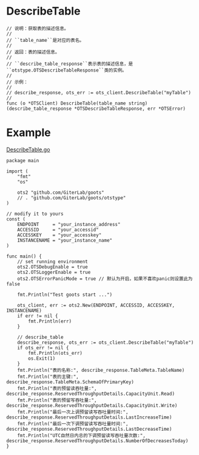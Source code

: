 DescribeTable
=========
	
	// 说明：获取表的描述信息。
	//
	// ``table_name``是对应的表名。
	//
	// 返回：表的描述信息。
	//
	// ``describe_table_response``表示表的描述信息，是``otstype.OTSDescribeTableResponse``类的实例。
	//
	// 示例：
	//
	// describe_response, ots_err := ots_client.DescribeTable("myTable")
	//
	func (o *OTSClient) DescribeTable(table_name string) (describe_table_response *OTSDescribeTableResponse, err *OTSError)

Example
=======
[DescribeTable.go](https://github.com/GiterLab/goots/blob/master/example/5-DescribeTable.go)

	package main
	
	import (
		"fmt"
		"os"
	
		ots2 "github.com/GiterLab/goots"
		// . "github.com/GiterLab/goots/otstype"
	)
	
	// modify it to yours
	const (
		ENDPOINT     = "your_instance_address"
		ACCESSID     = "your_accessid"
		ACCESSKEY    = "your_accesskey"
		INSTANCENAME = "your_instance_name"
	)
	
	func main() {
		// set running environment
		ots2.OTSDebugEnable = true
		ots2.OTSLoggerEnable = true
		ots2.OTSErrorPanicMode = true // 默认为开启，如果不喜欢panic则设置此为false
	
		fmt.Println("Test goots start ...")
	
		ots_client, err := ots2.New(ENDPOINT, ACCESSID, ACCESSKEY, INSTANCENAME)
		if err != nil {
			fmt.Println(err)
		}
	
		// describe_table
		describe_response, ots_err := ots_client.DescribeTable("myTable")
		if ots_err != nil {
			fmt.Println(ots_err)
			os.Exit(1)
		}
		fmt.Println("表的名称:", describe_response.TableMeta.TableName)
		fmt.Println("表的主键:", describe_response.TableMeta.SchemaOfPrimaryKey)
		fmt.Println("表的预留读吞吐量:", describe_response.ReservedThroughputDetails.CapacityUnit.Read)
		fmt.Println("表的预留写吞吐量:", describe_response.ReservedThroughputDetails.CapacityUnit.Write)
		fmt.Println("最后一次上调预留读写吞吐量时间:", describe_response.ReservedThroughputDetails.LastIncreaseTime)
		fmt.Println("最后一次下调预留读写吞吐量时间:", describe_response.ReservedThroughputDetails.LastDecreaseTime)
		fmt.Println("UTC自然日内总的下调预留读写吞吐量次数:", describe_response.ReservedThroughputDetails.NumberOfDecreasesToday)
	}
